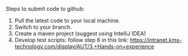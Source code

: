 Steps to submit code to github:
1. Pull the latest code to your local machine.
2. Switch to your branch.
3. Create a maven project (suggest using IntelliJ IDEA)
4. Develop test scripts: follow step 6 in this link: https://intranet.kms-technology.com/display/AUT/3.+Hands-on+experience 
